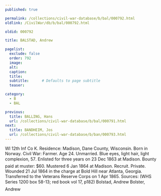 ```yaml
---
published: true

permalink: /collections/civil-war-database/b/bal/000792.html
oldlink: /CivilWar/db/b/bal/000792.html

oldid: 000792

title: BALSTAD, Andrew

pagelist:
  exclude: false
  order: 792
  image: 
  alt:
  caption:
  title:
  subtitle:      # Defaults to page subtitle
  teaser:

category: 
  - B 
  - BAL

previous:
  title: BALLING, Hans
  url: /collections/civil-war-database/b/bal/000791.html  
next:
  title: BANDHEIM, Jos
  url: /collections/civil-war-database/b/ban/000793.html   
---
```

WI 12th Inf Co K. Residence: Madison, Dane County, Wisconsin. Born in Norway. Civil War: Farmer. Age 24. Unmarried. Blue eyes, light hair, light complexion, 5&#146;7&#148;. Enlisted for three years on 23 Dec 1863 at Madison. Bounty paid at muster: $60. Mustered 6 Jan 1864 at Madison. Recruit. Private. Wounded 21 Jul 1864 in the charge at Bold Hill near Atlanta, Georgia. Transferred to the Veterans Reserve Corps on 1 Apr 1865. Sources: (WHS Series 1200 box 58-13; red book vol 17, p182) &#147;Bolstad, Andrew&#148; &#147;Bolster, Andrew&#148;